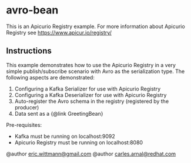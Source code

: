 # avro-bean

This is an Apicurio Registry example. For more information about Apicurio Registry see https://www.apicur.io/registry/

## Instructions


This example demonstrates how to use the Apicurio Registry in a very simple publish/subscribe
scenario with Avro as the serialization type.  The following aspects are demonstrated:

<ol>
<li>Configuring a Kafka Serializer for use with Apicurio Registry</li>
<li>Configuring a Kafka Deserializer for use with Apicurio Registry</li>
<li>Auto-register the Avro schema in the registry (registered by the producer)</li>
<li>Data sent as a {@link GreetingBean}</li>
</ol>

Pre-requisites:

<ul>
<li>Kafka must be running on localhost:9092</li>
<li>Apicurio Registry must be running on localhost:8080</li>
</ul>

@author eric.wittmann@gmail.com
@author carles.arnal@redhat.com

